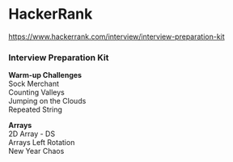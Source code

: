 # HackerRank

https://www.hackerrank.com/interview/interview-preparation-kit

<h3>Interview Preparation Kit</h3>

**Warm-up Challenges**<br>
Sock Merchant<br>
Counting Valleys<br>
Jumping on the Clouds<br>
Repeated String<br>

**Arrays**<br>
2D Array - DS<br>
Arrays Left Rotation<br>
New Year Chaos<br>